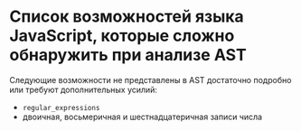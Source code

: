 # Список возможностей языка JavaScript, которые сложно обнаружить при анализе AST

Следующие возможности не представлены в AST достаточно подробно или требуют дополнительных усилий:

- `regular_expressions`
- двоичная, восьмеричная и шестнадцатеричная записи числа
